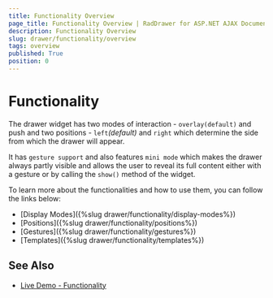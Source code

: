 ```yaml
---
title: Functionality Overview
page_title: Functionality Overview | RadDrawer for ASP.NET AJAX Documentation
description: Functionality Overview
slug: drawer/functionality/overview
tags: overview
published: True
position: 0
---
```



# Functionality

The drawer widget has two modes of interaction - `overlay(default)` and push and two positions - `left`_(default)_ and `right` which determine the side from which the drawer will appear. 

It has `gesture support` and also features `mini mode` which makes the drawer always partly visible and allows the user to reveal its full content either with a gesture or by calling the `show()` method of the widget.

To learn more about the functionalities and how to use them, you can follow the links below: 

* [Display Modes]({%slug drawer/functionality/display-modes%})
* [Positions]({%slug drawer/functionality/positions%})
* [Gestures]({%slug drawer/functionality/gestures%})
* [Templates]({%slug drawer/functionality/templates%})


## See Also

* [Live Demo - Functionality](https://demos.telerik.com/aspnet-ajax/drawer/functionality/defaultcs.aspx)


